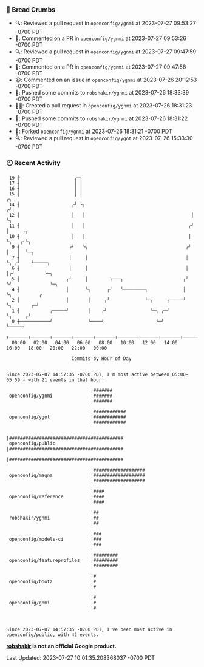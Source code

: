 ### 🍞 Bread Crumbs

 * 🔍: Reviewed a pull request in  `openconfig/ygnmi` at 2023-07-27 09:53:27 -0700 PDT
 * 💬: Commented on a PR in  `openconfig/ygnmi` at 2023-07-27 09:53:26 -0700 PDT
 * 🔍: Reviewed a pull request in  `openconfig/ygnmi` at 2023-07-27 09:47:59 -0700 PDT
 * 💬: Commented on a PR in  `openconfig/ygnmi` at 2023-07-27 09:47:58 -0700 PDT
 * 😃: Commented on an issue in `openconfig/ygnmi` at 2023-07-26 20:12:53 -0700 PDT
 * 🚢: Pushed some commits to `robshakir/ygnmi` at 2023-07-26 18:33:39 -0700 PDT
 * ✍🏼: Created a pull request in `openconfig/ygnmi` at 2023-07-26 18:31:23 -0700 PDT
 * 🚢: Pushed some commits to `robshakir/ygnmi` at 2023-07-26 18:31:22 -0700 PDT
 * 🍴: Forked `openconfig/ygnmi` at 2023-07-26 18:31:21 -0700 PDT
 * 🔍: Reviewed a pull request in  `openconfig/ygot` at 2023-07-26 15:33:30 -0700 PDT

### 🕘 Recent Activity
```
 19 ┼                    ╭─╮
 17 ┤                    │ │
 16 ┤                    │ │
 15 ┤                    │ │                                         ╭╮
 14 ┤                   ╭╯ ╰╮                                       ╭╯│
 12 ┤                   │   │                                       │ ╰╮
 11 ┤                   │   │                                      ╭╯  │     ╭╮
 10 ┤                   │   │                                      │   ╰╮   ╭╯╰╮
  9 ┤                  ╭╯   ╰╮                                    ╭╯    │   │  ╰─╮
  7 ┤                  │     │                                    │     ╰╮ ╭╯    ╰─────╮
  6 ┤                  │     │                                    │      │╭╯           ╰─╮
  5 ┤                 ╭╯     │        ╭───╮                      ╭╯      ╰╯              ╰─╮
  4 ┤                 │      ╰╮      ╭╯   ╰────────╮             │                         ╰╮          ╭
  2 ┤                 │       │     ╭╯             ╰─╮     ╭─────╯                          ╰╮       ╭─╯
  1 ┤           ╭─────╯       │    ╭╯                ╰─╮ ╭─╯                                 ╰╮     ╭╯
  0 ┼───────────╯             ╰────╯                   ╰─╯                                    ╰─────╯
    +───────+───────+───────+───────+───────+───────+───────+───────+───────+───────+───────+───────+────
  00:00   02:00   04:00   06:00   08:00   10:00   12:00   14:00   16:00   18:00   20:00   22:00   00:00   

						Commits by Hour of Day


Since 2023-07-07 14:57:35 -0700 PDT, I'm most active between 05:00-05:59 - with 21 events in that hour.

```



```
                               |#######
 openconfig/ygnmi              |#######
                               |#######

                               |############
 openconfig/ygot               |############
                               |############

                               |##########################################
 openconfig/public             |##########################################
                               |##########################################

                               |###################
 openconfig/magna              |###################
                               |###################

                               |####
 openconfig/reference          |####
                               |####

                               |##
 robshakir/ygnmi               |##
                               |##

                               |###
 openconfig/models-ci          |###
                               |###

                               |#########
 openconfig/featureprofiles    |#########
                               |#########

                               |#
 openconfig/bootz              |#
                               |#

                               |#
 openconfig/gnmi               |#
                               |#



Since 2023-07-07 14:57:35 -0700 PDT, I've been most active in openconfig/public, with 42 events.

```
**[robshakir](mailto:robjs@google.com) is not an official Google product.**  


Last Updated: 2023-07-27 10:01:35.208368037 -0700 PDT
